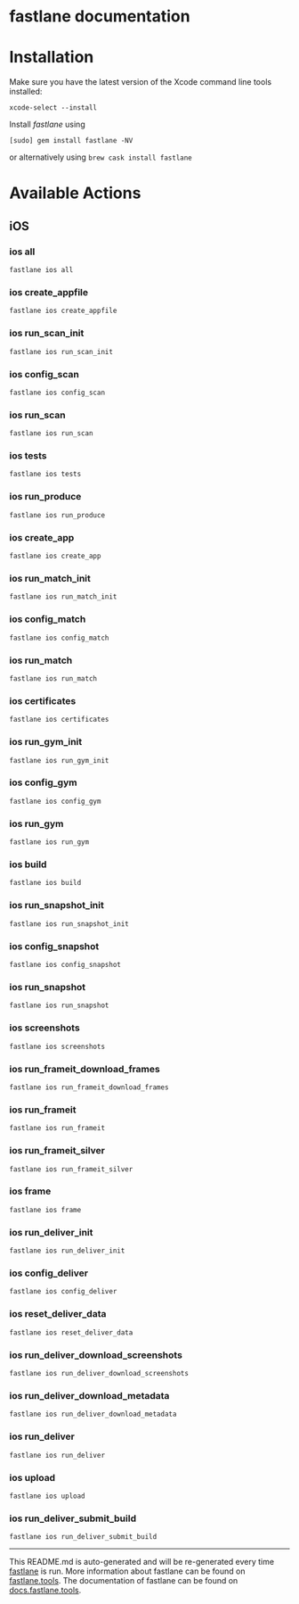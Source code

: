 fastlane documentation
================
# Installation

Make sure you have the latest version of the Xcode command line tools installed:

```
xcode-select --install
```

Install _fastlane_ using
```
[sudo] gem install fastlane -NV
```
or alternatively using `brew cask install fastlane`

# Available Actions
## iOS
### ios all
```
fastlane ios all
```

### ios create_appfile
```
fastlane ios create_appfile
```

### ios run_scan_init
```
fastlane ios run_scan_init
```

### ios config_scan
```
fastlane ios config_scan
```

### ios run_scan
```
fastlane ios run_scan
```

### ios tests
```
fastlane ios tests
```

### ios run_produce
```
fastlane ios run_produce
```

### ios create_app
```
fastlane ios create_app
```

### ios run_match_init
```
fastlane ios run_match_init
```

### ios config_match
```
fastlane ios config_match
```

### ios run_match
```
fastlane ios run_match
```

### ios certificates
```
fastlane ios certificates
```

### ios run_gym_init
```
fastlane ios run_gym_init
```

### ios config_gym
```
fastlane ios config_gym
```

### ios run_gym
```
fastlane ios run_gym
```

### ios build
```
fastlane ios build
```

### ios run_snapshot_init
```
fastlane ios run_snapshot_init
```

### ios config_snapshot
```
fastlane ios config_snapshot
```

### ios run_snapshot
```
fastlane ios run_snapshot
```

### ios screenshots
```
fastlane ios screenshots
```

### ios run_frameit_download_frames
```
fastlane ios run_frameit_download_frames
```

### ios run_frameit
```
fastlane ios run_frameit
```

### ios run_frameit_silver
```
fastlane ios run_frameit_silver
```

### ios frame
```
fastlane ios frame
```

### ios run_deliver_init
```
fastlane ios run_deliver_init
```

### ios config_deliver
```
fastlane ios config_deliver
```

### ios reset_deliver_data
```
fastlane ios reset_deliver_data
```

### ios run_deliver_download_screenshots
```
fastlane ios run_deliver_download_screenshots
```

### ios run_deliver_download_metadata
```
fastlane ios run_deliver_download_metadata
```

### ios run_deliver
```
fastlane ios run_deliver
```

### ios upload
```
fastlane ios upload
```

### ios run_deliver_submit_build
```
fastlane ios run_deliver_submit_build
```


----

This README.md is auto-generated and will be re-generated every time [fastlane](https://fastlane.tools) is run.
More information about fastlane can be found on [fastlane.tools](https://fastlane.tools).
The documentation of fastlane can be found on [docs.fastlane.tools](https://docs.fastlane.tools).
